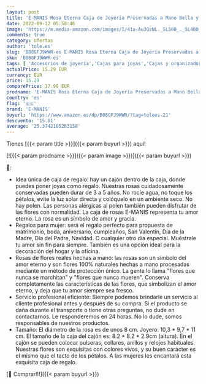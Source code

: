 ```yaml
---
layout: post
title: 'E-MANIS Rosa Eterna Caja de Joyería Preservadas a Mano Bella y La Bestia  San Valentin Novia Regalos para Bodas de Oro Aniversario Pareja Originales para Mujer tu Madre Cumpleaños Navidad  Rojo '
date: 2022-09-12 05:58:46
image: 'https://m.media-amazon.com/images/I/41a-AuJQsNL._SL500_._SL400_.jpg'
comments: true
category: ofertas
author: 'tole.es'
slug: 'B08GFJ9WWR-es E-MANIS Rosa Eterna Caja de Joyería Preservadas a Mano...'
sku: 'B08GFJ9WWR-es'
tags: [ 'Accesorios de joyería','Cajas para joyas','Cajas y organizadores de joyas','Joyería','e-manis','navidad','🇪🇸', ]
actualPrice: 15.29 EUR
currency: EUR
price: 15.29
comparePrice: 17.99 EUR
prodname: 'E-MANIS Rosa Eterna Caja de Joyería Preservadas a Mano Bella y La Bestia  San Valentin Novia Regalos para Bodas de Oro Aniversario Pareja Originales para Mujer tu Madre Cumpleaños Navidad  Rojo '
country: 'es'
flag: '🇪🇸'
brand: 'E-MANIS'
buyurl: 'https://www.amazon.es/dp/B08GFJ9WWR/?tag=tolees-21'
descuento: '15.01'
average: '25.3742105263158'
---
```


Tienes [{{< param title >}}]({{< param buyurl >}}) aqui!

[![{{< param prodname >}}]({{< param image >}})]({{< param buyurl >}})

🔎:

- Idea única de caja de regalo: hay un cajón dentro de la caja, donde puedes poner joyas como regalo. Nuestras rosas cuidadosamente conservadas pueden durar de 3 a 5 años. No rocíe agua, no toque los pétalos, evite la luz solar directa y colóquelo en un ambiente seco. No hay polen. Las personas alérgicas al polen también pueden disfrutar de las flores con normalidad. La caja de rosas E-MANIS representa tu amor eterno. La rosa es un símbolo de amor y gracia.
- Regalos para mujer: será el regalo perfecto para propuesta de matrimonio, boda, aniversario, cumpleaños, San Valentín, Día de la Madre, Día del Padre, Navidad. O cualquier otro día especial. Muéstrale tu amor sin fin para siempre. También es una opción ideal para la decoración del hogar y la oficina.
- Rosas de flores reales hechas a mano: las rosas son un símbolo del amor eterno y son flores 100% naturales hechas a mano procesadas mediante un método de protección único. La gente lo llama "flores que nunca se marchitan" y "flores que nunca mueren". Conserva completamente las características de las flores, que simbolizan el amor eterno, y deja que tu amor siempre sea fresco.
- Servicio profesional eficiente: Siempre podemos brindarle un servicio al cliente profesional antes y después de su compra. Si el producto se daña durante el transporte o tiene otras preguntas, no dude en contactarnos. Le responderemos en 24 horas. No lo dude, somos responsables de nuestros productos.
- Tamaño: El diámetro de la rosa es de unos 8 cm. Joyero: 10,3 * 9,7 * 11 cm. El tamaño de la caja del cajón es: 8.2 * 8.2 * 2.9cm (altura). En el cajón se pueden colocar pulseras, collares, anillos y relojes habituales. Nuestras flores son exquisitas con colores vivos, y su buen carácter es el mismo que el tacto de los pétalos. A las mujeres les encantará esta exquisita caja de regalo.

[🛒 Comprar!!!]({{< param buyurl >}})
